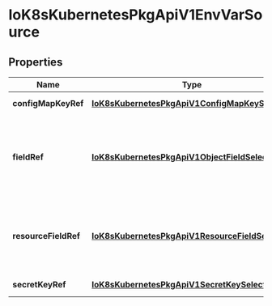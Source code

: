 
# IoK8sKubernetesPkgApiV1EnvVarSource

## Properties
Name | Type | Description | Notes
------------ | ------------- | ------------- | -------------
**configMapKeyRef** | [**IoK8sKubernetesPkgApiV1ConfigMapKeySelector**](IoK8sKubernetesPkgApiV1ConfigMapKeySelector.md) | Selects a key of a ConfigMap. |  [optional]
**fieldRef** | [**IoK8sKubernetesPkgApiV1ObjectFieldSelector**](IoK8sKubernetesPkgApiV1ObjectFieldSelector.md) | Selects a field of the pod: supports metadata.name, metadata.namespace, metadata.labels, metadata.annotations, spec.nodeName, spec.serviceAccountName, status.hostIP, status.podIP. |  [optional]
**resourceFieldRef** | [**IoK8sKubernetesPkgApiV1ResourceFieldSelector**](IoK8sKubernetesPkgApiV1ResourceFieldSelector.md) | Selects a resource of the container: only resources limits and requests (limits.cpu, limits.memory, requests.cpu and requests.memory) are currently supported. |  [optional]
**secretKeyRef** | [**IoK8sKubernetesPkgApiV1SecretKeySelector**](IoK8sKubernetesPkgApiV1SecretKeySelector.md) | Selects a key of a secret in the pod&#39;s namespace |  [optional]



